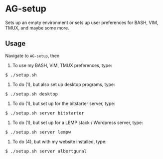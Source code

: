 AG-setup
========

Sets up an empty environment or sets up user preferences for BASH, VIM, TMUX, and maybe some more.

## Usage
Navigate to `AG-setup`, then
 1. To use my BASH, VIM, TMUX preferences, type:
 <pre>$ ./setup.sh</pre>
 1. To do (1), but also set up desktop programs, type:
 <pre>$ ./setup.sh desktop</pre>
 1. To do (1), but set up for the bitstarter server, type:
 <pre>$ ./setup.sh server bitstarter</pre>
 1. To do (1), but set up for a LEMP stack / Wordpress server, type:
 <pre>$ ./setup.sh server lempw</pre>
 1. To do (4), but with my website installed, type:
 <pre>$ ./setup.sh server albertgural</pre>

